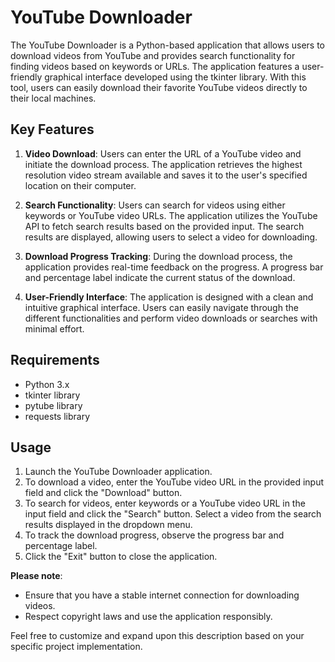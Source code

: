 # YouTube Downloader

The YouTube Downloader is a Python-based application that allows users to download videos from YouTube and provides search functionality for finding videos based on keywords or URLs. The application features a user-friendly graphical interface developed using the tkinter library. With this tool, users can easily download their favorite YouTube videos directly to their local machines.

## Key Features

1. **Video Download**: Users can enter the URL of a YouTube video and initiate the download process. The application retrieves the highest resolution video stream available and saves it to the user's specified location on their computer.

2. **Search Functionality**: Users can search for videos using either keywords or YouTube video URLs. The application utilizes the YouTube API to fetch search results based on the provided input. The search results are displayed, allowing users to select a video for downloading.

3. **Download Progress Tracking**: During the download process, the application provides real-time feedback on the progress. A progress bar and percentage label indicate the current status of the download.

4. **User-Friendly Interface**: The application is designed with a clean and intuitive graphical interface. Users can easily navigate through the different functionalities and perform video downloads or searches with minimal effort.

## Requirements

- Python 3.x
- tkinter library
- pytube library
- requests library

## Usage

1. Launch the YouTube Downloader application.
2. To download a video, enter the YouTube video URL in the provided input field and click the "Download" button.
3. To search for videos, enter keywords or a YouTube video URL in the input field and click the "Search" button. Select a video from the search results displayed in the dropdown menu.
4. To track the download progress, observe the progress bar and percentage label.
5. Click the "Exit" button to close the application.

**Please note**:
- Ensure that you have a stable internet connection for downloading videos.
- Respect copyright laws and use the application responsibly.

Feel free to customize and expand upon this description based on your specific project implementation.
